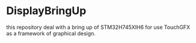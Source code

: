 # DisplayBringUp
this repository deal with a bring up of STM32H745XIH6 for use TouchGFX as a framework of graphical design. 

